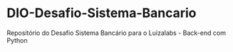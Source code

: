 # DIO-Desafio-Sistema-Bancario
Repositório do Desafio Sistema Bancário para o Luizalabs - Back-end com Python

